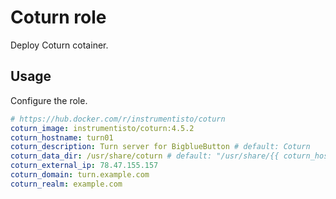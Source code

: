 # Coturn role

Deploy Coturn cotainer.

## Usage

Configure the role.

```yml
# https://hub.docker.com/r/instrumentisto/coturn
coturn_image: instrumentisto/coturn:4.5.2
coturn_hostname: turn01
coturn_description: Turn server for BigblueButton # default: Coturn
coturn_data_dir: /usr/share/coturn # default: "/usr/share/{{ coturn_hostname }}"
coturn_external_ip: 78.47.155.157
coturn_domain: turn.example.com
coturn_realm: example.com
```
